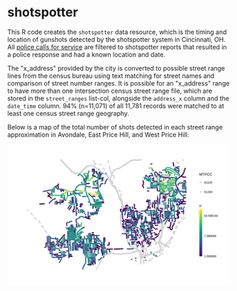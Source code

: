 # shotspotter

This R code creates the `shotspotter` data resource, which is the timing and location of gunshots detected by the shotspotter system in Cincinnati, OH.  All [police calls for service](https://data.cincinnati-oh.gov/safety/PDI-Police-Data-Initiative-Police-Calls-for-Servic/gexm-h6bt) are filtered to shotspotter reports that resulted in a police response and had a known location and date.

The "x_address" provided by the city is converted to possible street range lines from the census bureau using text matching for street names and comparison of street number ranges.  It is possible for an "x_address" range to have more than one intersection census street range file, which are stored in the `street_ranges` list-col, alongside the `address_x` column and the `date_time` column. 94% (n=11,071) of all 11,781 records were matched to at least one census street range geography.

Below is a map of the total number of shots detected in each street range approximation in Avondale, East Price Hill, and West Price Hill:

![](shots_map.svg)
